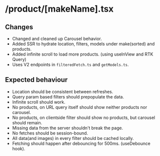 # /product/[makeName].tsx

## Changes

- Changed and cleaned up Carousel behavior.
- Added SSR to hydrate location, filters, models under make(sorted) and products.
- Added infinite scroll to load more products. (using useInView and RTK Query)
- Uses V2 endpoints in `filteredFetch.ts` and `getModels.ts`.

## Expected behaviour

- Location should be consistent between refreshes.
- Query param based filters should prepopulate the data.
- Infinite scroll should work.
- No products, on URL query itself should show neither products nor carousel.
- No products, on clientside filter should show no products, but carousel should remain.
- Missing data from the server shouldn't break the page.
- No fetches should be session-bound.
- All data(and images) in every filter should be cached locally.
- Fetching should happen after debouncing for 500ms. (useDebounce hook).
